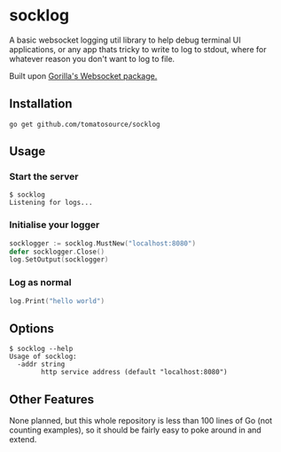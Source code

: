 # socklog

A basic websocket logging util library to help debug terminal UI applications, or any app thats tricky to write to log to stdout, where for whatever reason you don't want to log to file.

Built upon [Gorilla's Websocket package.]("github.com/gorilla/websocket")

## Installation

```
go get github.com/tomatosource/socklog
```

## Usage

### Start the server

```
$ socklog
Listening for logs...

```

### Initialise your logger
```go
socklogger := socklog.MustNew("localhost:8080")
defer socklogger.Close()
log.SetOutput(socklogger)
```

### Log as normal

```go
log.Print("hello world")
```

## Options

```
$ socklog --help
Usage of socklog:
  -addr string
    	http service address (default "localhost:8080")
```

## Other Features

None planned, but this whole repository is less than 100 lines of Go (not counting examples), so it should be fairly easy to poke around in and extend.
